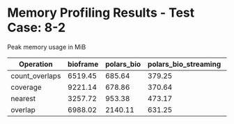 # Memory Profiling Results - Test Case: 8-2

Peak memory usage in MiB

| Operation | bioframe | polars_bio | polars_bio_streaming | pyranges0 | pyranges1 |
|-----------|---|---|---|---|---|
| count_overlaps | 6519.45 | 685.64 | 379.25 | 2391.25 | 2987.52 |
| coverage | 9221.14 | 678.86 | 370.64 | 3001.77 | 3625.44 |
| nearest | 3257.72 | 953.38 | 473.17 | 2994.02 | 3063.48 |
| overlap | 6988.02 | 2140.11 | 631.25 | 4744.50 | 8435.38 |

